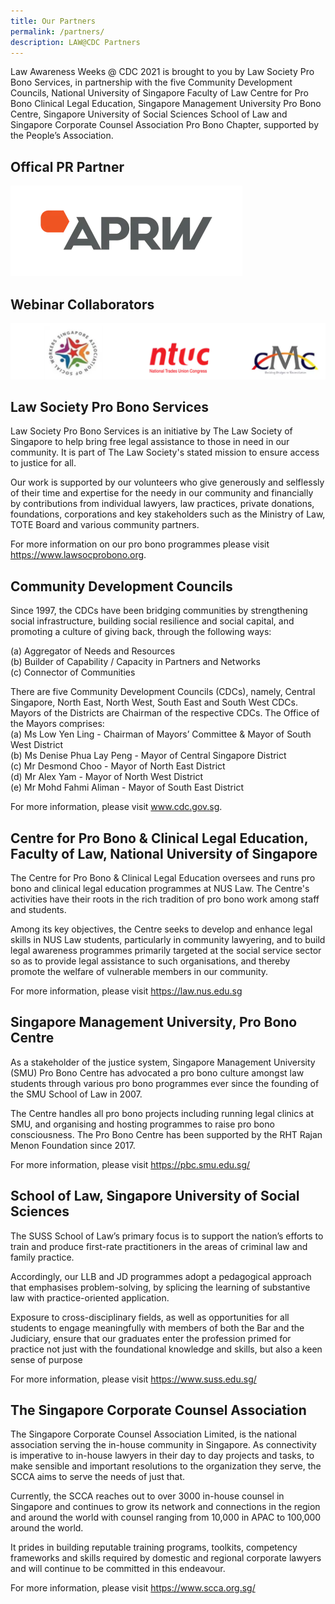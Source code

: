 ```yaml
---
title: Our Partners
permalink: /partners/
description: LAW@CDC Partners
---
```

Law Awareness Weeks @ CDC 2021 is brought to you by Law Society Pro Bono Services, in partnership with the five Community Development Councils, National University of Singapore Faculty of Law Centre for Pro Bono Clinical Legal Education, Singapore Management University Pro Bono Centre, Singapore University of Social Sciences School of Law and Singapore Corporate Counsel Association Pro Bono Chapter, supported by the People’s Association.

## Offical PR Partner
![APRW](/images/Picture5.png)
## Webinar Collaborators
![](/images/Picture6.png)
## Law Society Pro Bono Services

Law Society Pro Bono Services is an initiative by The Law Society of Singapore to help bring free legal assistance to those in need in our community. It is part of The Law Society's stated mission to ensure access to justice for all.

Our work is supported by our volunteers who give generously and selflessly of their time and expertise for the needy in our community and financially by contributions from individual lawyers, law practices, private donations, foundations, corporations and key stakeholders such as the Ministry of Law, TOTE Board and various community partners.

For more information on our pro bono programmes please visit https://www.lawsocprobono.org.

## Community Development Councils

Since 1997, the CDCs have been bridging communities by strengthening social infrastructure, building social resilience and social capital, and promoting a culture of giving back, through the following ways:
                
(a)            Aggregator of Needs and Resources <br>
(b)            Builder of Capability / Capacity in Partners and Networks <br>
(c)            Connector of Communities 

There are five Community Development Councils (CDCs), namely, Central Singapore, North East, North West, South East and South West CDCs.  Mayors of the Districts are Chairman of the respective CDCs. The Office of the Mayors comprises: <br>
(a) Ms Low Yen Ling - Chairman of Mayors’ Committee & Mayor of South West District <br>
(b)  Ms Denise Phua Lay Peng - Mayor of Central Singapore District <br>
(c)  Mr Desmond Choo - Mayor of North East District <br>
(d) Mr Alex Yam	- Mayor of North West District <br>
(e)  Mr Mohd Fahmi Aliman	- Mayor of South East District <br>

For more information, please visit www.cdc.gov.sg.

## Centre for Pro Bono & Clinical Legal Education, Faculty of Law, National University of Singapore

The Centre for Pro Bono & Clinical Legal Education oversees and runs pro bono and clinical legal education programmes at NUS Law. The Centre's activities have their roots in the rich tradition of pro bono work among staff and students.

Among its key objectives, the Centre seeks to develop and enhance legal skills in NUS Law students, particularly in community lawyering, and to build legal awareness programmes primarily targeted at the social service sector so as to provide legal assistance to such organisations, and thereby promote the welfare of vulnerable members in our community.

For more information, please visit https://law.nus.edu.sg 

## Singapore Management University, Pro Bono Centre

As a stakeholder of the justice system, Singapore Management University (SMU) Pro Bono Centre has advocated a pro bono culture amongst law students through various pro bono programmes ever since the founding of the SMU School of Law in 2007.

The Centre handles all pro bono projects including running legal clinics at SMU, and organising and hosting programmes to raise pro bono consciousness. The Pro Bono Centre has been supported by the RHT Rajan Menon Foundation since 2017.

For more information, please visit https://pbc.smu.edu.sg/

## School of Law, Singapore University of Social Sciences

The SUSS School of Law’s primary focus is to support the nation’s efforts to train and produce first-rate practitioners in the areas of criminal law and family practice.

Accordingly, our LLB and JD programmes adopt a pedagogical approach that emphasises problem-solving, by splicing the learning of substantive law with practice-oriented application.

Exposure to cross-disciplinary fields, as well as opportunities for all students to engage meaningfully with members of both the Bar and the Judiciary, ensure that our graduates enter the profession primed for practice not just with the foundational knowledge and skills, but also a keen sense of purpose

For more information, please visit https://www.suss.edu.sg/ 

## The Singapore Corporate Counsel Association

The Singapore Corporate Counsel Association Limited, is the national association serving the in-house community in Singapore. As connectivity is imperative to in-house lawyers in their day to day projects and tasks, to make sensible and important resolutions to the organization they serve, the SCCA aims to serve the needs of just that.

Currently, the SCCA reaches out to over 3000 in-house counsel in Singapore and continues to grow its network and connections in the region and around the world with counsel ranging from 10,000 in APAC to 100,000 around the world.

It prides in building reputable training programs, toolkits, competency frameworks and skills required by domestic and regional corporate lawyers and will continue to be committed in this endeavour.

For more information, please visit https://www.scca.org.sg/